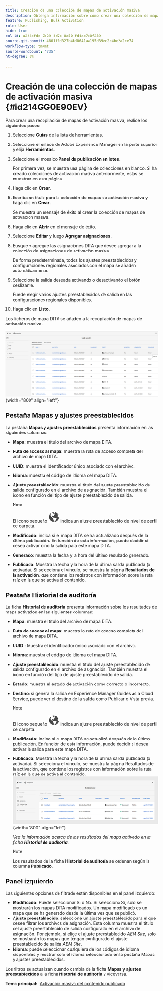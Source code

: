 ```yaml
---
title: Creación de una colección de mapas de activación masiva
description: Obtenga información sobre cómo crear una colección de mapas de activación masiva en las guías de AEM.
feature: Publishing, Bulk Activation
role: User
hide: true
exl-id: a242efde-2b29-4d2b-8a50-fd4ae7e8f239
source-git-commit: 4801f0d327b4bd0641aa195d39ec2c4be2a2ce74
workflow-type: tm+mt
source-wordcount: '735'
ht-degree: 0%

---
```


# Creación de una colección de mapas de activación masiva {#id214GG0E90EV}

Para crear una recopilación de mapas de activación masiva, realice los siguientes pasos:

1. Seleccione **Guías** de la lista de herramientas.

1. Seleccione el enlace de Adobe Experience Manager en la parte superior y elija **Herramientas**.

1. Seleccione el mosaico **Panel de publicación en lotes**.

   Por primera vez, se muestra una página de colecciones en blanco. Si ha creado colecciones de activación masiva anteriormente, estas se muestran en esta página.

1. Haga clic en **Crear**.

1. Escriba un título para la colección de mapas de activación masiva y haga clic en **Crear**.

   Se muestra un mensaje de éxito al crear la colección de mapas de activación masiva.

1. Haga clic en **Abrir** en el mensaje de éxito.

1. Seleccione **Editar** y luego **Agregar asignaciones**.

1. Busque y agregue las asignaciones DITA que desee agregar a la colección de asignaciones de activación masiva.

   De forma predeterminada, todos los ajustes preestablecidos y configuraciones regionales asociados con el mapa se añaden automáticamente.

1. Seleccione la salida deseada activando o desactivando el botón deslizante.

   Puede elegir varios ajustes preestablecidos de salida en las configuraciones regionales disponibles.

1. Haga clic en **Listo**.

Los ficheros de mapa DITA se añaden a la recopilación de mapas de activación masiva.

![&#x200B; creó la colección de activación masiva](images/bulk-activation-collection-created.png){width="800" align="left"}

## Pestaña Mapas y ajustes preestablecidos

La pestaña **Mapas y ajustes preestablecidos** presenta información en las siguientes columnas:

- **Mapa**: muestra el título del archivo de mapa DITA.
- **Ruta de acceso al mapa**: muestra la ruta de acceso completa del archivo de mapa DITA.

- **UUID**: muestra el identificador único asociado con el archivo.

- **Idioma**: muestra el código de idioma del mapa DITA.
- **Ajuste preestablecido**: muestra el título del ajuste preestablecido de salida configurado en el archivo de asignación. También muestra el icono en función del tipo de ajuste preestablecido de salida.

  >[!NOTE]
  >
  > El icono pequeño ![](images/global-preset-icon.svg) indica un ajuste preestablecido de nivel de perfil de carpeta.

- **Modificado**: indica si el mapa DITA se ha actualizado después de la última publicación. En función de esta información, puede decidir si desea activar o no la salida para este mapa DITA.
- **Generado**: muestra la fecha y la hora del último resultado generado.
- **Publicado**: Muestra la fecha y la hora de la última salida publicada (o activada). Si selecciona el vínculo, se muestra la página **Resultados de la activación**, que contiene los registros con información sobre la ruta raíz en la que se activa el contenido.

## Pestaña Historial de auditoría

La ficha **Historial de auditoría** presenta información sobre los resultados de mapa activados en las siguientes columnas:
- **Mapa**: muestra el título del archivo de mapa DITA.
- **Ruta de acceso al mapa**: muestra la ruta de acceso completa del archivo de mapa DITA.
- **UUID** : Muestra el identificador único asociado con el archivo.
- **Idioma**: muestra el código de idioma del mapa DITA.
- **Ajuste preestablecido**: muestra el título del ajuste preestablecido de salida configurado en el archivo de asignación. También muestra el icono en función del tipo de ajuste preestablecido de salida.
- **Estado**: muestra el estado de activación como correcto o incorrecto.
- **Destino**: si genera la salida en Experience Manager Guides as a Cloud Service, puede ver el destino de la salida como Publicar o Vista previa.

  >[!NOTE]
  >
  > El icono pequeño ![](images/global-preset-icon.svg) indica un ajuste preestablecido de nivel de perfil de carpeta.

- **Modificado**: indica si el mapa DITA se actualizó después de la última publicación. En función de esta información, puede decidir si desea activar la salida para este mapa DITA.
- **Publicado**: Muestra la fecha y la hora de la última salida publicada (o activada). Si selecciona el vínculo, se muestra la página Resultados de la activación, que contiene los registros con información sobre la ruta raíz en la que se activa el contenido.
  ![&#x200B; creó la pestaña del historial de auditoría de la colección de activación masiva](images/bulk-collection-audit-history.png){width="800" align="left"}

  *Vea la información acerca de los resultados del mapa activado en la ficha **Historial de auditoría**.*


  >[!NOTE]
  >
  > Los resultados de la ficha **Historial de auditoría** se ordenan según la columna **Publicado**.



## Panel izquierdo

Las siguientes opciones de filtrado están disponibles en el panel izquierdo:

- **Modificado**: Puede seleccionar Sí o No. Si selecciona Sí, sólo se mostrarán los mapas DITA modificados. Un mapa modificado es un mapa que se ha generado desde la última vez que se publicó.
- **Ajuste preestablecido**: seleccione un ajuste preestablecido para el que desee filtrar los archivos de asignación. Esta columna muestra el título del ajuste preestablecido de salida configurado en el archivo de asignación. Por ejemplo, si elige el ajuste preestablecido *AEM Site*, solo se mostrarán los mapas que tengan configurado el ajuste preestablecido de salida *AEM Site*.
- **Idioma**: puede seleccionar cualquiera de los códigos de idioma disponibles y mostrar solo el idioma seleccionado en la pestaña Mapas y ajustes preestablecidos.

Los filtros se actualizan cuando cambia de la ficha **Mapas y ajustes preestablecidos** a la ficha **Historial de auditoría** y viceversa.

**Tema principal: &#x200B;** [Activación masiva del contenido publicado](conf-bulk-activation.md)
